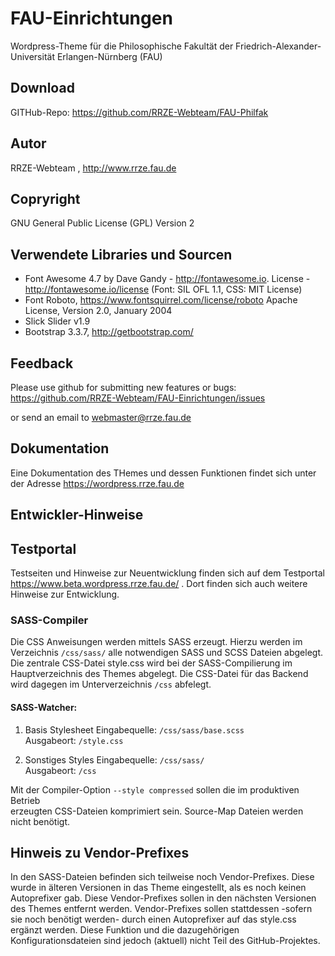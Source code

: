 # FAU-Einrichtungen

Wordpress-Theme für die Philosophische Fakultät der Friedrich-Alexander-Universität Erlangen-Nürnberg (FAU)


## Download 

GITHub-Repo: https://github.com/RRZE-Webteam/FAU-Philfak


## Autor 
RRZE-Webteam , http://www.rrze.fau.de

## Copryright

GNU General Public License (GPL) Version 2 


## Verwendete Libraries und Sourcen

* Font Awesome 4.7 by Dave Gandy - http://fontawesome.io. 
  License - http://fontawesome.io/license (Font: SIL OFL 1.1, CSS: MIT License)
* Font Roboto, https://www.fontsquirrel.com/license/roboto
  Apache License, Version 2.0, January 2004
* Slick Slider v1.9
* Bootstrap 3.3.7, http://getbootstrap.com/



## Feedback

Please use github for submitting new features or bugs:
 https://github.com/RRZE-Webteam/FAU-Einrichtungen/issues

or send an email to 
 webmaster@rrze.fau.de

## Dokumentation

Eine Dokumentation des THemes und dessen Funktionen findet sich unter der Adresse
https://wordpress.rrze.fau.de  


## Entwickler-Hinweise

## Testportal

Testseiten und Hinweise zur Neuentwicklung finden sich auf dem Testportal
https://www.beta.wordpress.rrze.fau.de/ .
Dort finden sich auch weitere Hinweise zur Entwicklung.


### SASS-Compiler

Die CSS Anweisungen werden mittels SASS erzeugt. Hierzu werden im Verzeichnis 
```/css/sass/``` alle notwendigen SASS und SCSS Dateien abgelegt.
Die zentrale CSS-Datei style.css wird bei der SASS-Compilierung im  
Hauptverzeichnis des Themes abgelegt. Die CSS-Datei für das Backend wird 
dagegen im Unterverzeichnis ```/css``` abfelegt.

#### SASS-Watcher:

1. Basis Stylesheet
    Eingabequelle:   ```/css/sass/base.scss```   
    Ausgabeort:  ```/style.css```

2. Sonstiges Styles
    Eingabequelle:  ```/css/sass/```  
    Ausgabeort:     ```/css```

Mit der Compiler-Option ```--style compressed``` sollen die im produktiven Betrieb  
erzeugten CSS-Dateien komprimiert sein. Source-Map Dateien werden nicht benötigt.


## Hinweis zu Vendor-Prefixes

In den SASS-Dateien befinden sich teilweise noch Vendor-Prefixes. Diese wurde
in älteren Versionen in das Theme eingestellt, als es noch keinen Autoprefixer
gab.
Diese Vendor-Prefixes sollen in den nächsten Versionen des Themes entfernt werden.
Vendor-Prefixes sollen stattdessen -sofern sie noch benötigt werden- durch einen
Autoprefixer auf das style.css ergänzt werden. Diese Funktion und die dazugehörigen
Konfigurationsdateien sind jedoch (aktuell) nicht Teil des GitHub-Projektes.

